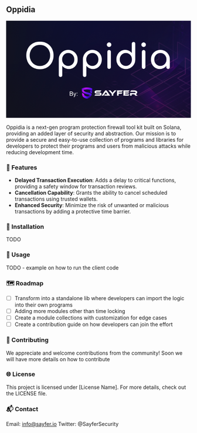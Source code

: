 ## Oppidia

![logo](assets/logo.png)

Oppidia is a next-gen program protection firewall tool kit built on Solana, providing an added layer of security and
abstraction.
Our mission is to provide a secure and easy-to-use collection of programs and libraries for developers to protect their
programs and users from malicious attacks while reducing development time.

### 🌟 Features

- **Delayed Transaction Execution**: Adds a delay to critical functions, providing a safety window for transaction
  reviews.
- **Cancellation Capability**: Grants the ability to cancel scheduled transactions using trusted wallets.
- **Enhanced Security**: Minimize the risk of unwanted or malicious transactions by adding a protective time barrier.

### 🔧 Installation

TODO

### 📝 Usage

TODO - example on how to run the client code

### 🗺️ Roadmap

- [ ] Transform into a standalone lib where developers can import the logic into their own programs
- [ ] Adding more modules other than time locking
- [ ] Create a module collections with customization for edge cases
- [ ] Create a contribution guide on how developers can join the effort

### 📣 Contributing

We appreciate and welcome contributions from the community! Soon we will have more details on how to contribute

### 🌐 License

This project is licensed under [License Name]. For more details, check out the LICENSE file.

### 📬 Contact

Email: info@sayfer.io
Twitter: @SayferSecurity
